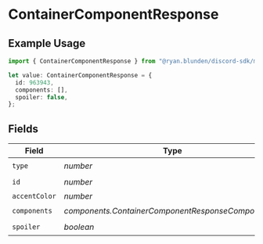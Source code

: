 # ContainerComponentResponse

## Example Usage

```typescript
import { ContainerComponentResponse } from "@ryan.blunden/discord-sdk/models/components";

let value: ContainerComponentResponse = {
  id: 963943,
  components: [],
  spoiler: false,
};
```

## Fields

| Field                                               | Type                                                | Required                                            | Description                                         |
| --------------------------------------------------- | --------------------------------------------------- | --------------------------------------------------- | --------------------------------------------------- |
| `type`                                              | *number*                                            | :heavy_check_mark:                                  | N/A                                                 |
| `id`                                                | *number*                                            | :heavy_check_mark:                                  | N/A                                                 |
| `accentColor`                                       | *number*                                            | :heavy_minus_sign:                                  | N/A                                                 |
| `components`                                        | *components.ContainerComponentResponseComponents*[] | :heavy_check_mark:                                  | N/A                                                 |
| `spoiler`                                           | *boolean*                                           | :heavy_check_mark:                                  | N/A                                                 |